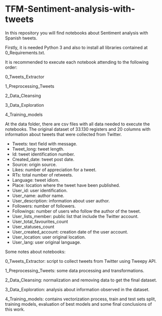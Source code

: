 # TFM-Sentiment-analysis-with-tweets

In this repository you will find notebooks about Sentiment analysis with Spanish tweets.

Firstly, it is needed Python 3 and also to install all libraries contained at 0_Requirements.txt.

It is recommended to execute each notebook attending to the following order:

0_Tweets_Extractor

1_Preprocessing_Tweets

2_Data_Cleansing

3_Data_Exploration

4_Training_models


At the data folder, there are csv files with all data needed to execute the notebooks. The original dataset  of 33.130 registers and 20 columns with information about tweets that were collected from Twitter.


- Tweets: text field with message.
- Tweet_long: tweet length.
- Id: tweet identification number.
- Created_date: tweet post date.
- Source: origin source.
- Likes: number of appreciation for a tweet.
- RTs: total number of retweets.
- Language: tweet idiom.
- Place: location where the tweet have been published.
- User_id: user identification.
- User_name: author name.
- User_description: information about user author.
- Followers: number of followers.
- Followings: number of users who follow the author of the tweet.
- User_lists_member: public list that include the Twitter account.
- User_total_favourites_count
- User_statuses_count
- User_created_account: creation date of the user account.
- User_location: user original location.
- User_lang: user original language.


Some notes about notebooks:

0_Tweets_Extractor: script to collect tweets from Twitter using Tweepy API.

1_Preprocessing_Tweets: some data processing and transformations.

2_Data_Cleansing: normalization and removing data to get the final dataset.

3_Data_Exploration: analysis about information observed in the dataset.

4_Training_models: contains vectorization process, train and test sets split, training models, evaluation of best models and some final conclusions of this work.

